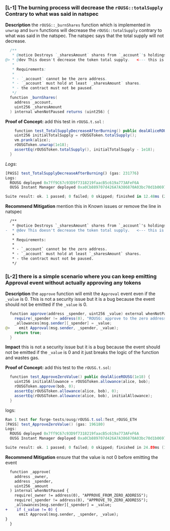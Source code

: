 ### [L-1] The burning process will decrease the `rOUSG::totalSupply` Contrary to what was said in natspec 

**Description** the `rOUSG::_burnShares` function which is implemented in `unwrap` and `burn` functions will decrease the `rOUSG::totalSupply` contrary to what was said in the natspec. The natspec says that the total supply will not decrease.
```java
  /**
   * @notice Destroys `_sharesAmount` shares from `_account`'s holdings, decreasing the total amount of shares.
@> * @dev This doesn't decrease the token total supply.   <--- this is a lie because it does decrease the total supply
   *
   * Requirements:
   *
   * - `_account` cannot be the zero address.
   * - `_account` must hold at least `_sharesAmount` shares.
   * - the contract must not be paused.
   */
  function _burnShares(
    address _account,
    uint256 _sharesAmount
  ) internal whenNotPaused returns (uint256) {
```


**Proof of Concept:**
add this test in `rOUSG.t.sol` :
```java 
    function test_TotalSupplyDecreaseAfterBurning() public dealAliceROUSG(1e18) {
    uint256 initialTotalSupply = rOUSGToken.totalSupply();
    vm.prank(alice);
    rOUSGToken.unwrap(1e18);
    assertEq(rOUSGToken.totalSupply(), initialTotalSupply - 1e18);
  }
```

*Logs*:
```js
[PASS] test_TotalSupplyDecreaseAfterBurning() (gas: 231776)
Logs:
  ROUSG deployed 0x7ff9C67c93D9f7318219faacB5c619a773AFeF6A
  OUSG Instant Manager deployed 0xa0Cb889707d426A7A386870A03bc70d1b0697598

Suite result: ok. 1 passed; 0 failed; 0 skipped; finished in 12.48ms (2.26ms CPU time)
```

**Recommend Mitigation** mention this in Known issues or remove the line in natspec
```diff
  /**
   * @notice Destroys `_sharesAmount` shares from `_account`'s holdings, decreasing the total amount of shares.
-  * @dev This doesn't decrease the token total supply.   <--- this is a lie because it does decrease the total supply
   *
   * Requirements:
   *
   * - `_account` cannot be the zero address.
   * - `_account` must hold at least `_sharesAmount` shares.
   * - the contract must not be paused.
   */
```




### [L-2] there is a simple scenario where you can keep emitting Approval event without actually approving any tokens

**Description** the `approve` function will emit the `Approval` event even if the `_value` is 0. This is not a security issue but it is a bug because the event should not be emitted if the `_value` is 0. 

```java
  function approve(address _spender, uint256 _value) external whenNotPaused returns (bool) {
    require(_spender != address(0), "ROUSG: approve to the zero address");
    _allowances[msg.sender][_spender] = _value;
@>    emit Approval(msg.sender, _spender, _value);
    return true;
  }
```

**Impact** this is not a security issue but it is a bug because the event should not be emitted if the `_value` is 0 and it just breaks the logic of the function and wastes gas.

**Proof of Concept:** add this test to the `rOUSG.t.sol`:
```java
  function test_ApproveZeroValue() public dealAliceROUSG(1e18) {
    uint256 initialAllowance = rOUSGToken.allowance(alice, bob);
    rOUSGToken.approve(bob, 0);
    assertEq(rOUSGToken.allowance(alice, bob), 0);
    assertEq(rOUSGToken.allowance(alice, bob), initialAllowance);
  }
```

logs:
```java
Ran 1 test for forge-tests/ousg/rOUSG.t.sol:Test_rOUSG_ETH
[PASS] test_ApproveZeroValue() (gas: 196180)
Logs:
  ROUSG deployed 0x7ff9C67c93D9f7318219faacB5c619a773AFeF6A
  OUSG Instant Manager deployed 0xa0Cb889707d426A7A386870A03bc70d1b0697598

Suite result: ok. 1 passed; 0 failed; 0 skipped; finished in 24.89ms (1.44ms CPU time)
```

**Recommend Mitigation** ensure that the value is not 0 before emitting the event
```diff
  function _approve(
    address _owner,
    address _spender,
    uint256 _amount
  ) internal whenNotPaused {
    require(_owner != address(0), "APPROVE_FROM_ZERO_ADDRESS");
    require(_spender != address(0), "APPROVE_TO_ZERO_ADDRESS");
    _allowances[msg.sender][_spender] = _value;
+    if (_value != 0) {
      emit Approval(msg.sender, _spender, _value);
}
  }
```